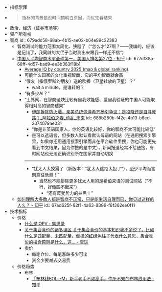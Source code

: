 - 指标崇拜
- >指标的背景是没时间搞明白原因，而优先看结果
- 政治、经济（证券市场等）
- 资产所有权
- 智商
  id:: 679add58-68ab-4b15-ae02-b64e99c22383
	- 智商测试的能力范围太简化、狭隘了（“怎么才127啊？——我编的，应该是记错了，我同龄的大侄子当时测出来跟我一样还不信”）
	- [中国人平均智商水平全球第一，美国人排名第27位 - 知乎](https://zhuanlan.zhihu.com/p/16623267178)
	  id:: 677df88a-68ff-4d57-bad9-ee3b383f18b1
		- [Average IQ by country 2025 (map & global ranking)](https://international-iq-test.com/en/test/IQ_by_country)
		- 可能什么国家的文化重视智商，它的平均智商就会高
		- “俄友（指俄罗斯的朋友）送的吹捧（卫星社放的卫星）？”
			- wait a minute，是谁转的？
		- “有多少AI？”
		- “上外网、在智商这块比较有自我效能感、爱自我验证的中国人可能取得相对高的智商结果”
			- [伊朗拆除防火墙，亲美总统佩泽希齐杨引争议：是投降还是自寻死路？_阿拉伯之春_动乱_未来](https://www.sohu.com/a/842576973_100225514)
			  id:: 688b280b-f42e-4b13-b6ed-2074079ae031
			- “你是非英语国家人，你的英语比较好，你的智商不太可能比较低”
			- 是可以选语言，但多数人默认看默认母语的网站（在通用搜索引擎里，如果你还用通用搜索引擎而非在平台软件里搜，你也可能更先看到中文结果，因为你搜的是中文），新闻报道经常不给链接，有时网站也无法正确识别所在国家并自动切换
			- ---
			- “犹太人太狡猾了（新版本：“犹太人这招太狠了”），至少平均而言刻意往低测！”
				- 当然也不能排除更多犹太人用的是希伯来语的测试网站（“不行，好像圆不起来”）
					- “还有反犹势力的抹黑！”
	- [如何理解大多数人都是智商不正常，只是能生活自理而已，你见过这样的人么？ - 知乎](https://www.zhihu.com/question/665782373)
	  id:: 67ad625f-62f1-4a63-9389-f8f362ee0f11
- 技术指标
	- 价格
		- [什么是IOPV - 集思录](https://www.jisilu.cn/question/442501)
		- [关于集合竞价的诸多误区 关于集合竞价的基本知识我不多说了，比如什么是匹配量、未匹配量，倒挂的红绿色柱子代表什么意思，集合竞价的撮合原则是什么，这... - 雪球](https://xueqiu.com/6686659062/155304713)
		- 卖价
			- 每笔仓位、每笔涨跌多少可出
			- 资金少要减去交易费
	- 价格趋势
		- 布林
			- [「布林线BOLL-M」新手老手不如高手，你所不知的布林线用法 - 知乎](https://zhuanlan.zhihu.com/p/265629130)